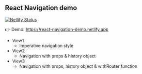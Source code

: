 ## React Navigation demo

[![Netlify Status](https://api.netlify.com/api/v1/badges/75f3e77e-eef8-45f8-b2c6-21ab4258f26c/deploy-status)](https://app.netlify.com/sites/react-navigation-demo/deploys)

👉 Demo: https://react-navigation-demo.netlify.app

* View1
  * Imperative navigation style
* View2
  * Navigation with props & history object
* View3
  * Navigation with props, history object & withRouter function